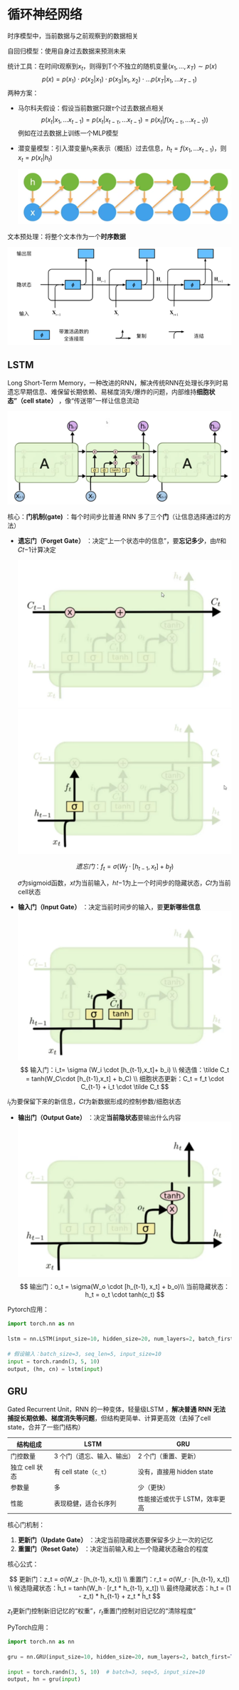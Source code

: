 # 循环神经网络

时序模型中，当前数据与之前观察到的数据相关

自回归模型：使用自身过去数据来预测未来

统计工具：在时间t观察到$x_t$，则得到T个不独立的随机变量$(x_1,\ldots,x_T) \sim p(x)$
$$
p(x) = p(x_1) \cdot p(x_2|x_1) \cdot p(x_3|x_1,x_2) \cdot \ldots p(x_T|x_1,\ldots x_{T-1})
$$
两种方案：

- 马尔科夫假设：假设当前数据只跟$\tau$个过去数据点相关
  $$
  p(x_t|x_1,\ldots x_{t-1})=p(x_t|x_{t-\tau}, \ldots x_{t-1})=p(x_t|f(x_{t - \tau}, \ldots x_{t-1}))
  $$
  例如在过去数据上训练一个MLP模型

- 潜变量模型：引入潜变量$h_t$来表示（概括）过去信息，$h_t=f(x_1,\ldots x_{t-1})$，则$x_t=p(x_t|h_t)$

  ![image-20250624224024822](./../assets/image-20250624224024822.png)



文本预处理：将整个文本作为一个**时序数据**



![image-20250627205624139](./../assets/image-20250627205624139.png)

## LSTM

Long Short-Term Memory，一种改进的RNN，解决传统RNN在处理长序列时易遗忘早期信息、难保留长期依赖、易梯度消失/爆炸的问题，内部维持**细胞状态”（cell state）** ，像“传送带”一样让信息流动

![截屏2025-05-06 12.57.18](../assets/截屏2025-05-06%2012.57.18-20250605150331-kqintud.png)

核心：**门机制(gate)** ：每个时间步比普通 RNN 多了三个**门**（让信息选择通过的方法）

- **遗忘门（Forget Gate）** ：决定“上一个状态中的信息”，要**忘记多少**，由𝑓𝑡和𝐶𝑡−1计算决定

  ![截屏2025-05-06 10.06.27](../assets/截屏2025-05-06%2010.06.27-20250605150108-14mk5o5.png)![截屏2025-05-06 10.07.05](../assets/截屏2025-05-06%2010.07.05-20250605150114-x3d06wc.png)

  $$
  遗忘门：f_t = \sigma (W_f \cdot [h_{t-1},x_t]+b_f)
  $$

  𝜎为sigmoid函数，𝑥𝑡为当前输入，ℎ𝑡−1为上一个时间步的隐藏状态，𝐶𝑡为当前cell状态

- **输入门（Input Gate）** ：决定当前时间步的输入，要**更新哪些信息**![截屏2025-05-06 12.50.11](../assets/截屏2025-05-06%2012.50.11-20250605150137-1spidza.png)
$$
  输入门：i_t= \sigma (W_i \cdot [h_{t-1},x_t]+ b_i) \\
  候选值：\tilde C_t = tanh(W_C\cdot [h_{t-1},x_t] + b_C) \\
  细胞状态更新：C_t = f_t \cdot C_{t-1} + i_t \cdot \tilde C_t
$$

$i_t$为要保留下来的新信息，𝐶𝑡为新数据形成的控制参数/细胞状态
- **输出门（Output Gate）** ：决定**当前隐状态**要输出什么内容![截屏2025-05-06 13.16.35](../assets/截屏2025-05-06%2013.16.35-20250605150215-roxnf0p.png)
  $$
  输出门：o_t = \sigma(W_o \cdot [h_{t-1}, x_t] + b_o)\\
  当前隐藏状态：h_t = o_t \cdot tanh(c_t)
  $$

Pytorch应用：

```python
import torch.nn as nn

lstm = nn.LSTM(input_size=10, hidden_size=20, num_layers=2, batch_first=True)

# 假设输入：batch_size=3, seq_len=5, input_size=10
input = torch.randn(3, 5, 10)
output, (hn, cn) = lstm(input)
```

## GRU

Gated Recurrent Unit，RNN 的一种变体，轻量级LSTM ，**解决普通 RNN 无法捕捉长期依赖、梯度消失等问题**，但结构更简单、计算更高效（去掉了cell state，合并了一些门结构）

|结构组成|LSTM|GRU|
| ----------------| ----------------------------| -------------------------------|
|门控数量|3 个门（遗忘、输入、输出）|2 个门（重置、更新）|
|独立 cell 状态|有 cell state（`c_t`​）|没有，直接用 hidden state|
|参数量|多|少（更快）|
|性能|表现稳健，适合长序列|性能接近或优于 LSTM，效率更高|

核心门机制：

1. **更新门（Update Gate）** ：决定当前隐藏状态要保留多少上一次的记忆
2. **重置门（Reset Gate）** ：决定当前输入和上一个隐藏状态融合的程度

核心公式：

$$
更新门：z_t = σ(W_z · [h_{t-1}, x_t]) \\
重置门：r_t = σ(W_r · [h_{t-1}, x_t]) \\
候选隐藏状态：h̃_t = tanh(W_h · [r_t * h_{t-1}, x_t]) \\
最终隐藏状态：h_t = (1 - z_t) * h_{t-1} + z_t * h̃_t
$$

$z_t$更新门控制新旧记忆的“权重”，$r_t$重置门控制对旧记忆的“清除程度”

PyTorch应用：

```python
import torch.nn as nn

gru = nn.GRU(input_size=10, hidden_size=20, num_layers=2, batch_first=True)

input = torch.randn(3, 5, 10)  # batch=3, seq=5, input_size=10
output, hn = gru(input)
```
